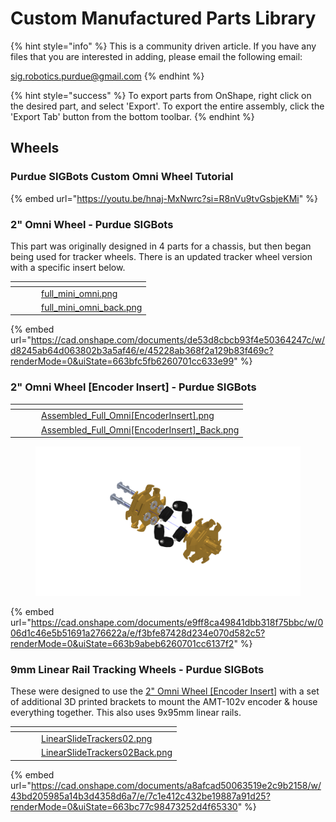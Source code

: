 # Custom Manufactured Parts Library

{% hint style="info" %}
This is a community driven article. If you have any files that you are interested in adding, please email the following email:

sig.robotics.purdue@gmail.com
{% endhint %}

{% hint style="success" %}
To export parts from OnShape, right click on the desired part, and select 'Export'. To export the entire assembly, click the 'Export Tab' button from the bottom toolbar.&#x20;
{% endhint %}

## Wheels

### Purdue SIGBots Custom Omni Wheel Tutorial

{% embed url="https://youtu.be/hnaj-MxNwrc?si=R8nVu9tvGsbjeKMi" %}

### 2" Omni Wheel - Purdue SIGBots

This part was originally designed in 4 parts for a chassis, but then began being used for tracker wheels. There is an updated tracker wheel version with a specific insert below.&#x20;

<table data-card-size="large" data-column-title-hidden data-view="cards" data-full-width="true"><thead><tr><th></th><th data-hidden></th><th data-hidden></th><th data-hidden data-card-cover data-type="files"></th></tr></thead><tbody><tr><td></td><td></td><td></td><td><a href="../../.gitbook/assets/full_mini_omni.png">full_mini_omni.png</a></td></tr><tr><td></td><td></td><td></td><td><a href="../../.gitbook/assets/full_mini_omni_back.png">full_mini_omni_back.png</a></td></tr></tbody></table>

{% embed url="https://cad.onshape.com/documents/de53d8cbcb93f4e50364247c/w/d8245ab64d063802b3a5af46/e/45228ab368f2a129b83f469c?renderMode=0&uiState=663bfc5fb6260701cc633e99" %}

### 2" Omni Wheel \[Encoder Insert] - Purdue SIGBots

<table data-card-size="large" data-column-title-hidden data-view="cards" data-full-width="true"><thead><tr><th></th><th data-hidden></th><th data-hidden></th><th data-hidden data-card-cover data-type="files"></th></tr></thead><tbody><tr><td></td><td></td><td></td><td><a href="../../.gitbook/assets/Assembled_Full_Omni[EncoderInsert].png">Assembled_Full_Omni[EncoderInsert].png</a></td></tr><tr><td></td><td></td><td></td><td><a href="../../.gitbook/assets/Assembled_Full_Omni[EncoderInsert]_Back.png">Assembled_Full_Omni[EncoderInsert]_Back.png</a></td></tr></tbody></table>

<figure><img src="../../.gitbook/assets/Exploded Encoder Insert.png" alt=""><figcaption></figcaption></figure>

{% embed url="https://cad.onshape.com/documents/e9ff8ca49841dbb318f75bbc/w/006d1c46e5b51691a276622a/e/f3bfe87428d234e070d582c5?renderMode=0&uiState=663b9abeb6260701cc6137f2" %}

### 9mm Linear Rail Tracking Wheels - Purdue SIGBots

These were designed to use the [2" Omni Wheel \[Encoder Insert\]](custom-manufactured-parts-library.md#id-2-omni-wheel-encoder-insert-purdue-sigbots) with a set of additional 3D printed brackets to mount the AMT-102v encoder & house everything together. This also uses 9x95mm linear rails.&#x20;

<table data-card-size="large" data-column-title-hidden data-view="cards"><thead><tr><th></th><th data-hidden></th><th data-hidden></th><th data-hidden data-card-cover data-type="files"></th></tr></thead><tbody><tr><td></td><td></td><td></td><td><a href="../../.gitbook/assets/LinearSlideTrackers02.png">LinearSlideTrackers02.png</a></td></tr><tr><td></td><td></td><td></td><td><a href="../../.gitbook/assets/LinearSlideTrackers02Back.png">LinearSlideTrackers02Back.png</a></td></tr></tbody></table>

{% embed url="https://cad.onshape.com/documents/a8afcad50063519e2c9b2158/w/43bd205985a14b3d4358d6a7/e/7c1e412c432be19887a91d25?renderMode=0&uiState=663bc77c98473252d4f65330" %}
